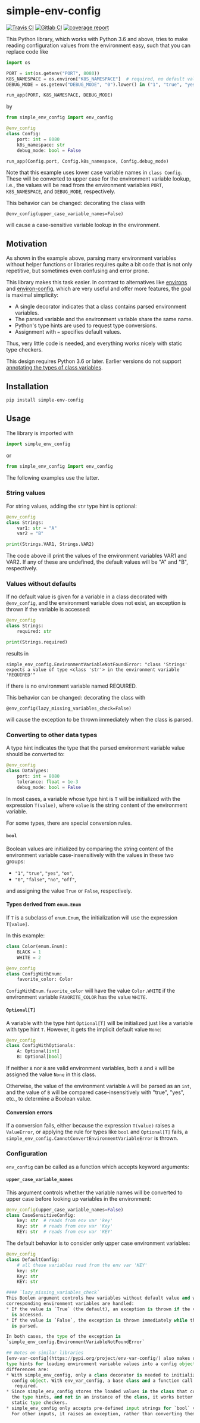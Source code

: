 # simple-env-config

[![Travis CI](https://travis-ci.com/freininghaus/simple_env_config.svg?branch=master)](https://travis-ci.com/freininghaus/simple_env_config)
[![Gitlab CI](https://gitlab.com/freininghaus/simple_env_config/badges/master/pipeline.svg)](https://gitlab.com/freininghaus/simple_env_config/-/pipelines)
[![coverage report](https://gitlab.com/freininghaus/simple_env_config/badges/master/coverage.svg)](https://freininghaus.gitlab.io/simple_env_config/)

This Python library, which works with Python 3.6 and above, tries to make
reading configuration values from the environment easy, such that you can
replace code like

```python
import os

PORT = int(os.getenv("PORT", 8080))
K8S_NAMESPACE = os.environ["K8S_NAMESPACE"]  # required, no default value
DEBUG_MODE = os.getenv("DEBUG_MODE", "0").lower() in ("1", "true", "yes", "on")

run_app(PORT, K8S_NAMESPACE, DEBUG_MODE)
```

by

```python
from simple_env_config import env_config

@env_config
class Config:
    port: int = 8080
    k8s_namespace: str
    debug_mode: bool = False

run_app(Config.port, Config.k8s_namespace, Config.debug_mode)
```
Note that this example uses lower case variable names in `class Config`. These
will be converted to upper case for the environment variable lookup, i.e., the
values will be read from the environment variables `PORT`, `K8S_NAMESPACE`, and
`DEBUG_MODE`, respectively.

This behavior can be changed: decorating the class with 

    @env_config(upper_case_variable_names=False)

will cause a case-sensitive variable lookup in the environment.

## Motivation
As shown in the example above, parsing many environment variables without
helper functions or libraries requires quite a bit code that is not only
repetitive, but sometimes even confusing and error prone.

This library makes this task easier. In contrast to alternatives like
[environs](https://pypi.org/project/environs/) and
[environ-config](https://pypi.org/project/environ-config/), which are very
useful and offer more features, the goal is maximal simplicity:
* A single decorator indicates that a class contains parsed environment
 variables.
* The parsed variable and the environment variable share the same name.
* Python's type hints are used to request type conversions.
* Assignment with `=` specifies default values.

Thus, very little code is needed, and everything works nicely with static type
checkers.

This design requires Python 3.6 or later. Earlier versions do not support
[annotating the types of class variables](https://docs.python.org/3/whatsnew/3.6.html#whatsnew36-pep526).

## Installation
```bash
pip install simple-env-config
```
## Usage

The library is imported with
```python
import simple_env_config
```
or
```python
from simple_env_config import env_config
```
The following examples use the latter.

### String values
For string values, adding the `str` type hint is optional:
```python
@env_config
class Strings:
    var1: str = "A"
    var2 = "B"

print(Strings.VAR1, Strings.VAR2)
```
The code above ill print the values of the environment variables VAR1 and VAR2.
If any of these are undefined, the default values will be "A" and "B",
respectively.

### Values without defaults
If no default value is given for a variable in a class decorated with
`@env_config`, and the environment variable does not exist, an exception is
thrown if the variable is accessed:
```python
@env_config
class Strings:
    required: str

print(Strings.required)
```
results in
```
simple_env_config.EnvironmentVariableNotFoundError: "class 'Strings' expects a value of type <class 'str'> in the environment variable 'REQUIRED'"
```
if there is no environment variable named REQUIRED.

This behavior can be changed: decorating the class with

    @env_config(lazy_missing_variables_check=False)

will cause the exception to be thrown immediately when the class is parsed.

### Converting to other data types
A type hint indicates the type that the parsed environment variable value should
be converted to:
```python
@env_config
class DataTypes:
    port: int = 8080
    tolerance: float = 1e-3
    debug_mode: bool = False
```
In most cases, a variable whose type hint is `T` will be initialized with the
expression `T(value)`, where `value` is the string content of the environment
variable.

For some types, there are special conversion rules.

#### `bool` 
Boolean values are initialized by comparing the string content of the
environment variable case-insensitively with the values in these two groups:
  * `"1"`, `"true"`, `"yes"`, `"on"`,
  * `"0"`, `"false"`, `"no"`, `"off"`,

and assigning the value `True` or `False`, respectively.

#### Types derived from `enum.Enum`
If `T` is a subclass of `enum.Enum`, the initialization will use the
expression `T[value]`.

In this example:

```python
class Color(enum.Enum):
    BLACK = 1
    WHITE = 2

@env_config
class ConfigWithEnum:
    favorite_color: Color
``` 
`ConfigWithEnum.favorite_color` will have the value `Color.WHITE` if the
 environment variable `FAVORITE_COLOR` has the value `WHITE`.

#### `Optional[T]`
A variable with the type hint `Optional[T]` will be initialized just like a
variable with type hint `T`. However, it gets the implicit default value `None`:

```python
@env_config
class ConfigWithOptionals:
    A: Optional[int]
    B: Optional[bool]
```
If neither `A` nor `B` are valid environment variables, both `A` and `B` will
be assigned the value `None` in this class.

Otherwise, the value of the environment variable `A` will be parsed as an `int`,
and the value of `B` will be compared case-insensitively with "true", "yes",
etc., to determine a Boolean value.

#### Conversion errors
If a conversion fails, either because the expression `T(value)` raises a
`ValueError`, or applying the rule for types like `bool` and `Optional[T]`
fails, a `simple_env_config.CannotConvertEnvironmentVariableError` is thrown.

### Configuration
`env_config` can be called as a function which accepts keyword arguments:

#### `upper_case_variable_names`
This argument controls whether the variable names
will be converted to upper case before looking up variables in the environment:
```python
@env_config(upper_case_variable_names=False)
class CaseSensitiveConfig:
    key: str  # reads from env var 'key'
    Key: str  # reads from env var 'Key'
    KEY: str  # reads from env var 'KEY'
```
The default behavior is to consider only upper case environment variables:
```python
@env_config
class DefaultConfig:
    # all these variables read from the env var 'KEY'
    key: str
    Key: str
    KEY: str

#### `lazy_missing_variables_check`
This Boolen argument controls how variables without default value and without
corresponding environment variables are handled:
* If the value is `True` (the default), an exception is thrown if the variable
  is accessed.
* If the value is `False`, the exception is thrown immediately while the class
  is parsed.

In both cases, the type of the exception is
`simple_env_config.EnvironmentVariableNotFoundError`

## Notes on similar libraries
[env-var-config](https://pypi.org/project/env-var-config/) also makes use of
type hints for loading environment variable values into a config object. Notable
differences are:
* With simple_env_config, only a class decorator is needed to initialize the
  config object. With env_var_config, a base class and a function call are
   required.
* Since simple_env_config stores the loaded values in the class that contains
  the type hints, and not in an instance of the class, it works better with
  static type checkers.
* simple_env_config only accepts pre-defined input strings for `bool` values.
  For other inputs, it raises an exception, rather than converting them `False`.
 
